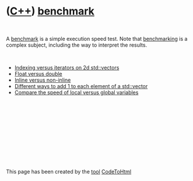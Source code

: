 



 

 

 

 

 

([C++](Cpp.htm)) [benchmark](CppBenchmark.htm)
==============================================

 

A [benchmark](CppBenchmark.htm) is a simple execution speed test. Note
that [benchmarking](CppBenchmark.htm) is a complex subject, including
the way to interpret the results.

 

-   [Indexing versus iterators on 2d
    std::vectors](CppTestSpeedIndexingVersusIterators.htm)
-   [Float versus double](CppTestFloatVersusDouble.htm)
-   [Inline versus non-inline](CppInlineVersusNonInline.htm)
-   [Different ways to add 1 to each element of a
    std::vector](CppExerciseAddOne.htm)
-   [Compare the speed of local versus global
    variables](CppLocalVersusGlobal.htm)

 

 

 

 

 





 




This page has been created by the [tool](Tools.htm)
[CodeToHtml](ToolCodeToHtml.htm)
